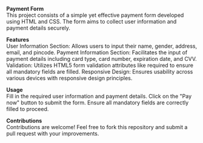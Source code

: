 **Payment Form**<br/>
This project consists of a simple yet effective payment form developed using HTML and CSS. The form aims to collect user information and payment details securely.

**Features**<br/>
User Information Section: Allows users to input their name, gender, address, email, and pincode.
Payment Information Section: Facilitates the input of payment details including card type, card number, expiration date, and CVV.
Validation: Utilizes HTML5 form validation attributes like required to ensure all mandatory fields are filled.
Responsive Design: Ensures usability across various devices with responsive design principles.

**Usage**<br/>
Fill in the required user information and payment details.
Click on the "Pay now" button to submit the form.
Ensure all mandatory fields are correctly filled to proceed.

**Contributions**<br/>
Contributions are welcome! Feel free to fork this repository and submit a pull request with your improvements.
